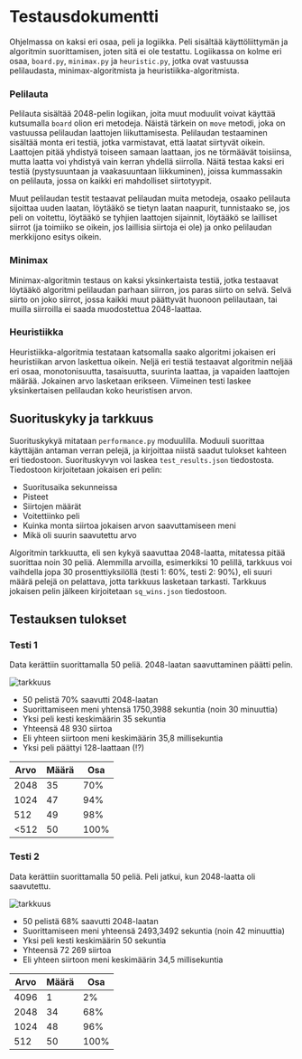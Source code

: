 # Testausdokumentti

Ohjelmassa on kaksi eri osaa, peli ja logiikka. Peli sisältää käyttöliittymän ja algoritmin suorittamisen, joten sitä ei ole testattu. Logiikassa on kolme eri osaa, ```board.py```, ```minimax.py``` ja ```heuristic.py```, jotka ovat vastuussa pelilaudasta, minimax-algoritmista ja heuristiikka-algoritmista.

### Pelilauta
Pelilauta sisältää 2048-pelin logiikan, joita muut moduulit voivat käyttää kutsumalla ```board``` olion eri metodeja. Näistä tärkein on ```move``` metodi, joka on vastuussa pelilaudan laattojen liikuttamisesta. Pelilaudan testaaminen sisältää monta eri testiä, jotka varmistavat, että laatat siirtyvät oikein. Laattojen pitää yhdistyä toiseen samaan laattaan, jos ne törmäävät toisiinsa, mutta laatta voi yhdistyä vain kerran yhdellä siirrolla. Näitä testaa kaksi eri testiä (pystysuuntaan ja vaakasuuntaan liikkuminen), joissa kummassakin on pelilauta, jossa on kaikki eri mahdolliset siirtotyypit.

Muut pelilaudan testit testaavat pelilaudan muita metodeja, osaako pelilauta sijoittaa uuden laatan, löytääkö se tietyn laatan naapurit, tunnistaako se, jos peli on voitettu, löytääkö se tyhjien laattojen sijainnit, löytääkö se lailliset siirrot (ja toimiiko se oikein, jos laillisia siirtoja ei ole) ja onko pelilaudan merkkijono esitys oikein.

### Minimax
Minimax-algoritmin testaus on kaksi yksinkertaista testiä, jotka testaavat löytääkö algoritmi pelilaudan parhaan siirron, jos paras siirto on selvä. Selvä siirto on joko siirrot, jossa kaikki muut päättyvät huonoon pelilautaan, tai muilla siirroilla ei saada muodostettua 2048-laattaa.

### Heuristiikka
Heuristiikka-algoritmia testataan katsomalla saako algoritmi jokaisen eri heuristiikan arvon laskettua oikein. Neljä eri testiä testaavat algoritmin neljää eri osaa, monotonisuutta, tasaisuutta, suurinta laattaa, ja vapaiden laattojen määrää. Jokainen arvo lasketaan erikseen. Viimeinen testi laskee yksinkertaisen pelilaudan koko heuristisen arvon.

## Suorituskyky ja tarkkuus

Suorituskykyä mitataan ```performance.py``` moduulilla. Moduuli suorittaa käyttäjän antaman verran pelejä, ja kirjoittaa niistä saadut tulokset kahteen eri tiedostoon. Suorituskyvyn voi laskea ```test_results.json``` tiedostosta. Tiedostoon kirjoitetaan jokaisen eri pelin:

- Suoritusaika sekunneissa
- Pisteet
- Siirtojen määrät
- Voitettiinko peli
- Kuinka monta siirtoa jokaisen arvon saavuttamiseen meni
- Mikä oli suurin saavutettu arvo

Algoritmin tarkkuutta, eli sen kykyä saavuttaa 2048-laatta, mitatessa pitää suorittaa noin 30 peliä. Alemmilla arvoilla, esimerkiksi 10 pelillä, tarkkuus voi vaihdella jopa 30 prosenttiyksilöllä (testi 1: 60%, testi 2: 90%), eli suuri määrä pelejä on pelattava, jotta tarkkuus lasketaan tarkasti. Tarkkuus jokaisen pelin jälkeen kirjoitetaan ```sq_wins.json``` tiedostoon.

## Testauksen tulokset

### Testi 1
Data kerättiin suorittamalla 50 peliä. 2048-laatan saavuttaminen päätti pelin.

![tarkkuus](https://user-images.githubusercontent.com/77693693/157531050-b5cc5a50-5922-4c85-aa6c-313cf72b1d07.svg)

- 50 pelistä 70% saavutti 2048-laatan
- Suorittamiseen meni yhtensä 1750,3988 sekuntia (noin 30 minuuttia)
- Yksi peli kesti keskimäärin 35 sekuntia
- Yhteensä 48 930 siirtoa
- Eli yhteen siirtoon meni keskimäärin 35,8 millisekuntia
- Yksi peli päättyi 128-laattaan (!?)

| Arvo | Määrä | Osa |
|------|-------|-----|
| 2048 | 35    | 70% |
| 1024 | 47    | 94% |
| 512  | 49    | 98% |
| <512 | 50    | 100%|

### Testi 2
Data kerättiin suorittamalla 50 peliä. Peli jatkui, kun 2048-laatta oli saavutettu.

![tarkkuus](https://user-images.githubusercontent.com/77693693/157554400-4f1c7b82-95e0-4fd8-b63c-96d86553f882.svg)

- 50 pelistä 68% saavutti 2048-laatan
- Suorittamiseen meni yhteensä 2493,3492 sekuntia (noin 42 minuuttia)
- Yksi peli kesti keskimäärin 50 sekuntia
- Yhteensä 72 269 siirtoa
- Eli yhteen siirtoon meni keskimäärin 34,5 millisekuntia

| Arvo | Määrä | Osa |
|------|-------|-----|
| 4096 | 1     | 2%  |
| 2048 | 34    | 68% |
| 1024 | 48    | 96% |
|  512 | 50    | 100%|
